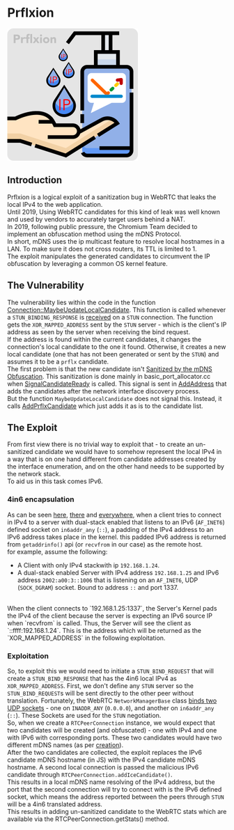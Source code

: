 # Prflxion

![](./prflxion.png)

## Introduction

Prflxion is a logical exploit of a sanitization bug in WebRTC that leaks the local IPv4 to the web application.
<br>
Until 2019, Using WebRTC candidates for this kind of leak was well known and used by vendors to accurately target users behind a NAT.
<br>
In 2019, following public pressure, the Chromium Team decided to implement an obfuscation method using the mDNS Protocol.
<br>
In short, mDNS uses the ip multicast feature to resolve local hostnames in a LAN. To make sure it does not cross routers, its TTL is limited to 1.
<br> 
The exploit manipulates the generated candidates to circumvent the IP obfuscation by leveraging a common OS kernel feature.
<br>

## The Vulnerability

The vulnerability lies within the code in the function [Connection::MaybeUpdateLocalCandidate](https://webrtc.googlesource.com/src/+/9f9bf38805e14688acef01fe6814b8ce3a98c09c/p2p/base/connection.cc#1248).
This function is called whenever a `STUN_BINDING_RESPONSE` is [received](https://webrtc.googlesource.com/src/+/9f9bf38805e14688acef01fe6814b8ce3a98c09c/p2p/base/connection.cc#1104) on a `STUN` connection.
The function gets the `XOR_MAPPED_ADDRESS` sent by the `STUN` server - which is the client's IP address as seen by the server when receiving the bind request.
<br>
If the address is found within the current candidates, it changes the connection's local candidate to the one it found. Otherwise, it creates a new local candidate (one that has not been generated or sent by the `STUN`) and assumes it to be a `prflx` candidate.
<br>
The first problem is that the new candidate isn't [Sanitized by the mDNS Obfuscation]((https://webrtc.googlesource.com/src/+/9f9bf38805e14688acef01fe6814b8ce3a98c09c/p2p/base/connection.cc#1297)).
This sanitization is done mainly in basic_port_allocator.cc when [SignalCandidateReady](https://webrtc.googlesource.com/src/+/9f9bf38805e14688acef01fe6814b8ce3a98c09c/p2p/client/basic_port_allocator.cc#966) is called. This signal is sent in [AddAddress](https://webrtc.googlesource.com/src/+/9f9bf38805e14688acef01fe6814b8ce3a98c09c/p2p/base/port.cc) that adds the candidates after the network interface discovery process.
<br>
But the function `MaybeUpdateLocalCandidate` does not signal this. Instead, it calls [AddPrflxCandidate](https://webrtc.googlesource.com/src/+/9f9bf38805e14688acef01fe6814b8ce3a98c09c/p2p/base/port.cc#426) which just adds it as is to the candidate list.

## The Exploit
From first view there is no trivial way to exploit that - to create an un-sanitized candidate we would have to somehow represent the local IPv4 in a way that is
on one hand different from candidate addresses created by the interface enumeration, and on the other hand needs to be supported by the network stack.
<br> To aid us in this task comes IPv6.

### 4in6 encapsulation

As can be seen [here](https://stackoverflow.com/questions/49793630/is-ffff127-0-0-1-localhost), 
[there](https://stackoverflow.com/questions/1618240/how-to-support-both-ipv4-and-ipv6-connections#:~:text=The%20best%20approach%20is%20to,in%20the%20IPv4%2Dmapped%20format.) and [everywhere](https://en.wikipedia.org/wiki/IPv6#IPv4-mapped_IPv6_addresses),
when a client tries to connect in IPv4 to a server with dual-stack enabled that listens to an IPv6 (`AF_INET6`) 
defined socket on `in6addr_any` (`::`), a padding of the IPv4 address to an IPv6 address takes place in the kernel.
this padded IPv6 address is returned from `getaddrinfo()` api (or `recvfrom` in our case) as the remote host.
<br>
for example, assume the following:
- A Client with only IPv4 stackwith ip `192.168.1.24`.
- A dual-stack enabled Server with IPv4 address `192.168.1.25` and IPv6 address `2002:a00:3::1006`
  that is listening on an `AF_INET6`, UDP (`SOCK_DGRAM`) socket. Bound to address `::` and port 1337.
<br>
When the client connects to `192.168.1.25:1337`, the Server's Kernel pads the IPv4 of the client 
  because the server is expecting an IPv6 source IP when `recvfrom` is called.
Thus, the Server will see the client as `::ffff:192.168.1.24`.
  This is the address which will be returned as the `XOR_MAPPED_ADDRESS` in the following exploitation.
<br> 

### Exploitation
So, to exploit this we would need to initiate a `STUN_BIND_REQUEST` that will create a `STUN_BIND_RESPONSE` that has the 4in6 local IPv4 as `XOR_MAPPED_ADDRESS`.
First, we don't define any `STUN` server so the `STUN_BIND_REQUEST`s will be sent directly to the other peer without translation. 
Fortunately, the WebRTC `NetworkManagerBase` class [binds two UDP sockets](https://webrtc.googlesource.com/src/+/9f9bf38805e14688acef01fe6814b8ce3a98c09c/rtc_base/network.cc#284) - one on `INADDR_ANY` (`0.0.0.0`), and another on `in6addr_any` (`::`). These Sockets are used for the `STUN` negotiation.
<br>
So, when we create a `RTCPeerConnection` instance, we would expect that two candidates will be created (and obfuscated) - one with IPv4 and one with IPv6 with corresponding ports.
These two candidates would have two different mDNS names (as per [creation](https://webrtc.googlesource.com/src/+/9f9bf38805e14688acef01fe6814b8ce3a98c09c/p2p/base/port.cc#319)).
<br>
After the two candidates are collected, the exploit replaces the IPv6 candidate mDNS hostname (in JS) with the IPv4 candidate mDNS hostname. A second local connection is passed the malicious IPv6 candidate through `RTCPeerConnection.addIceCandidate()`.
<br>
This results in a local mDNS name resolving of the IPv4 address, but the port that the second connection will try to connect with is the IPv6 defined socket, which means the address reported between the peers through `STUN` will be a 4in6 translated address.
<br>
This results in adding un-sanitized candidate to the WebRTC stats which are available via the RTCPeerConnection.getStats() method.
